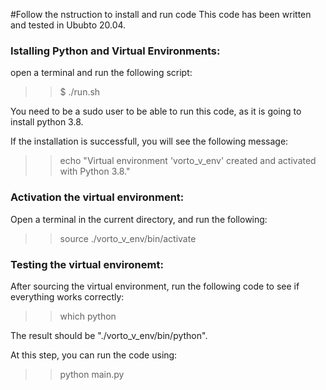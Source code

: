 
#Follow the nstruction to install and run code
This code has been written and tested in Ububto 20.04. 



### Istalling Python and Virtual Environments:
open a terminal and run the following script: 


>> $ ./run.sh

You need to be a sudo user to be able to run this code, as it is going to install python 3.8.

If the installation is successfull, you will see the following message:


>> echo "Virtual environment 'vorto_v_env' created and activated with Python 3.8."


### Activation the virtual environment: 
Open a terminal in the current directory, and run the following:

>> source ./vorto_v_env/bin/activate


### Testing the virtual environemt:
After sourcing the virtual environment, run the following code to see if everything works correctly:

>> which python

The result should be "./vorto_v_env/bin/python".

At this step, you can run the code using:

>> python main.py

